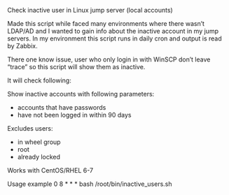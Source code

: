 Check inactive user in Linux jump server (local accounts)

Made this script while faced many environments where there wasn’t LDAP/AD and I wanted to gain info about the inactive account in my jump servers. In my environment this script runs in daily cron and output is read by Zabbix.

There one know issue, user who only login in with WinSCP don’t leave “trace” so this script will show them as inactive.


It will check following:

Show inactive accounts with following parameters:
- accounts that have passwords 
- have not been logged in within 90 days

Excludes users:
- in wheel group
- root 
- already locked 


Works with CentOS/RHEL 6-7

Usage example
0 8 * * * bash /root/bin/inactive_users.sh
